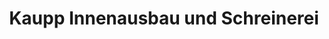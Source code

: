 ---
title: "Kaupp Innenausbau und Schreinerei"
url: /eningen-unter-achalm/kaupp-innenausbau-und-schreinerei/
shop: Basteln
---